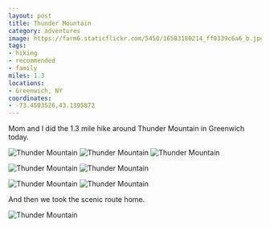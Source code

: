 ```yaml
---
layout: post
title: Thunder Mountain
category: adventures
image: https://farm6.staticflickr.com/5450/16583180214_ff0339c6a6_b.jpg
tags:
- hiking
- recommended
- family
miles: 1.3
locations:
- Greenwich, NY
coordinates:
- -73.4503526,43.1395872
---
```


Mom and I did the 1.3 mile hike around Thunder Mountain in Greenwich today.

<div class="photos">
<img src="https://farm8.staticflickr.com/7590/16585431573_d7a0d6bae5_b.jpg" class="img-half" alt="Thunder Mountain">
<img src="https://farm9.staticflickr.com/8741/17018075530_e76e267d06_b.jpg" class="img-half" alt="Thunder Mountain">

<img src="https://farm6.staticflickr.com/5450/16583180214_ff0339c6a6_b.jpg" alt="Thunder Mountain">

<img src="https://farm9.staticflickr.com/8694/16585425183_0546e97443_b.jpg" class="img-wide" alt="Thunder Mountain"> <img src="https://farm9.staticflickr.com/8779/17179682896_a04c70f945_b.jpg" class="img-tall" alt="Thunder Mountain">

<img src="https://farm9.staticflickr.com/8776/17018084870_9861212c9a_b.jpg" class="img-tall" alt="Thunder Mountain"> <img src="https://farm8.staticflickr.com/7651/17203957052_053aee4930_b.jpg" class="img-wide" alt="Thunder Mountain">
</div>

And then we took the scenic route home.

<div class="photos">
<img src="https://farm8.staticflickr.com/7645/17018077520_370299e0f3_b.jpg" alt="Thunder Mountain">
</div>